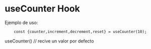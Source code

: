 # useCounter Hook

Ejemplo de uso:

```
    const {counter,increment,decrement,reset} = useCounter(10);

```

useCounter() // recive un valor por defecto

